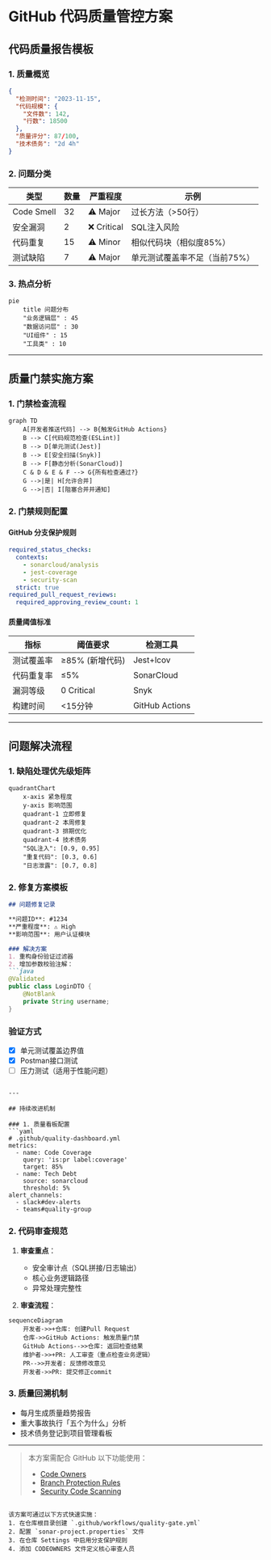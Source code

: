 # GitHub 代码质量管控方案

## 代码质量报告模板

### 1. 质量概览
```json
{
  "检测时间": "2023-11-15",
  "代码规模": {
    "文件数": 142,
    "行数": 18500
  },
  "质量评分": 87/100,
  "技术债务": "2d 4h"
}
```

### 2. 问题分类
| 类型       | 数量 | 严重程度 | 示例 |
|------------|------|----------|------|
| Code Smell | 32   | ⚠️ Major | 过长方法（>50行） |
| 安全漏洞   | 2    | ❌ Critical | SQL注入风险 |
| 代码重复   | 15   | ⚠️ Minor | 相似代码块（相似度85%） |
| 测试缺陷   | 7    | ⚠️ Major | 单元测试覆盖率不足（当前75%） |

### 3. 热点分析
```mermaid
pie
    title 问题分布
    "业务逻辑层" : 45
    "数据访问层" : 30
    "UI组件" : 15
    "工具类" : 10
```

---

## 质量门禁实施方案

### 1. 门禁检查流程
```mermaid
graph TD
    A[开发者推送代码] --> B{触发GitHub Actions}
    B --> C[代码规范检查(ESLint)]
    B --> D[单元测试(Jest)]
    B --> E[安全扫描(Snyk)]
    B --> F[静态分析(SonarCloud)]
    C & D & E & F --> G{所有检查通过?}
    G -->|是| H[允许合并]
    G -->|否| I[阻塞合并并通知]
```

### 2. 门禁规则配置
#### GitHub 分支保护规则
```yaml
required_status_checks:
  contexts:
    - sonarcloud/analysis
    - jest-coverage
    - security-scan
  strict: true
required_pull_request_reviews:
  required_approving_review_count: 1
```

#### 质量阈值标准
| 指标            | 阈值要求          | 检测工具       |
|-----------------|-------------------|----------------|
| 测试覆盖率      | ≥85% (新增代码)   | Jest+lcov      |
| 代码重复率      | ≤5%               | SonarCloud     |
| 漏洞等级        | 0 Critical        | Snyk           |
| 构建时间        | <15分钟           | GitHub Actions |

---

## 问题解决流程

### 1. 缺陷处理优先级矩阵
```mermaid
quadrantChart
    x-axis 紧急程度
    y-axis 影响范围
    quadrant-1 立即修复
    quadrant-2 本周修复
    quadrant-3 排期优化
    quadrant-4 技术债务
    "SQL注入": [0.9, 0.95]
    "重复代码": [0.3, 0.6]
    "日志泄露": [0.7, 0.8]
```

### 2. 修复方案模板
```markdown
## 问题修复记录

**问题ID**: #1234  
**严重程度**: ⚠️ High  
**影响范围**: 用户认证模块  

### 解决方案
1. 重构身份验证过滤器
2. 增加参数校验注解：
```java
@Validated
public class LoginDTO {
    @NotBlank
    private String username;
}
```

### 验证方式
- [x] 单元测试覆盖边界值
- [x] Postman接口测试
- [ ] 压力测试（适用于性能问题）
```

---

## 持续改进机制

### 1. 质量看板配置
```yaml
# .github/quality-dashboard.yml
metrics:
  - name: Code Coverage
    query: 'is:pr label:coverage'
    target: 85%
  - name: Tech Debt
    source: sonarcloud
    threshold: 5%
alert_channels:
  - slack#dev-alerts
  - teams#quality-group
```

### 2. 代码审查规范
1. **审查重点**：
   - 安全审计点（SQL拼接/日志输出）
   - 核心业务逻辑路径
   - 异常处理完整性

2. **审查流程**：
```mermaid
sequenceDiagram
    开发者->>+仓库: 创建Pull Request
    仓库->>GitHub Actions: 触发质量门禁
    GitHub Actions-->>仓库: 返回检查结果
    维护者->>+PR: 人工审查（重点检查业务逻辑）
    PR-->>开发者: 反馈修改意见
    开发者->>PR: 提交修正commit
```

### 3. 质量回溯机制
- 每月生成质量趋势报告
- 重大事故执行「五个为什么」分析
- 技术债务登记到项目管理看板

---

> 本方案需配合 GitHub 以下功能使用：  
> - [Code Owners](https://docs.github.com/en/repositories/managing-your-repositorys-settings-and-features/customizing-your-repository/about-code-owners)  
> - [Branch Protection Rules](https://docs.github.com/en/repositories/configuring-branches-and-merges-in-your-repository/managing-protected-branches/about-protected-branches)  
> - [Security Code Scanning](https://docs.github.com/en/code-security/code-scanning/automatically-scanning-your-code-for-vulnerabilities-and-errors/about-code-scanning)
```

该方案可通过以下方式快速实施：  
1. 在仓库根目录创建 `.github/workflows/quality-gate.yml`  
2. 配置 `sonar-project.properties` 文件  
3. 在仓库 Settings 中启用分支保护规则  
4. 添加 CODEOWNERS 文件定义核心审查人员